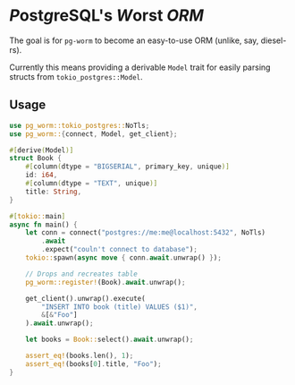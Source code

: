 # *P*ost*g*reSQL's *W*orst *ORM*

The goal is for `pg-worm` to become an easy-to-use ORM (unlike, say, diesel-rs).

Currently this means providing a derivable `Model` 
trait for easily parsing structs from `tokio_postgres::Model`.

## Usage

```rust
use pg_worm::tokio_postgres::NoTls;
use pg_worm::{connect, Model, get_client};

#[derive(Model)]
struct Book {
    #[column(dtype = "BIGSERIAL", primary_key, unique)]
    id: i64,
    #[column(dtype = "TEXT", unique)]
    title: String,
}

#[tokio::main]
async fn main() {
    let conn = connect("postgres://me:me@localhost:5432", NoTls)
        .await
        .expect("couln't connect to database");
    tokio::spawn(async move { conn.await.unwrap() });

    // Drops and recreates table
    pg_worm::register!(Book).await.unwrap();

    get_client().unwrap().execute(
        "INSERT INTO book (title) VALUES ($1)",
        &[&"Foo"]
    ).await.unwrap();

    let books = Book::select().await.unwrap();

    assert_eq!(books.len(), 1);
    assert_eq!(books[0].title, "Foo");
}
```
